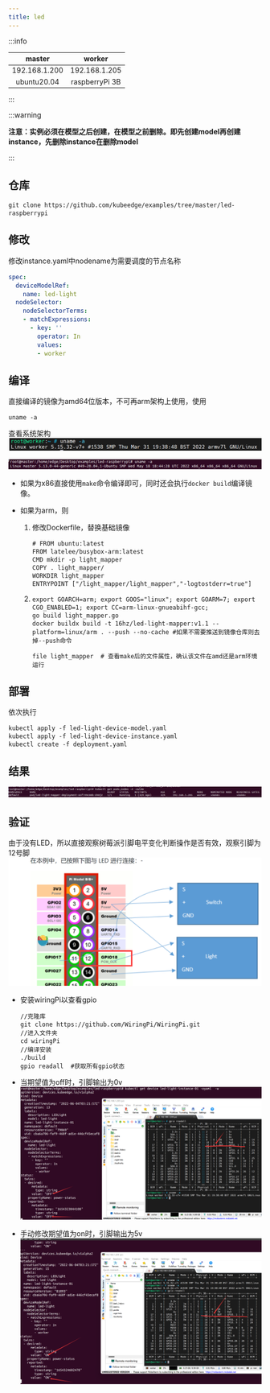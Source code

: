 ```yaml
---
title: led
---
```


:::info

|    master     |     worker     |
| :-----------: | :------------: |
| 192.168.1.200 | 192.168.1.205  |
|  ubuntu20.04  | raspberryPi 3B |

:::



:::warning

**注意：实例必须在模型之后创建，在模型之前删除。即先创建model再创建instance，先删除instance在删除model**

:::



## 仓库

~~~shell
git clone https://github.com/kubeedge/examples/tree/master/led-raspberrypi
~~~

## 修改

修改instance.yaml中nodename为需要调度的节点名称

~~~yaml
spec:
  deviceModelRef:
    name: led-light
  nodeSelector:
    nodeSelectorTerms:
    - matchExpressions:
      - key: ''
        operator: In
        values:
        - worker
~~~

## 编译

直接编译的镜像为amd64位版本，不可再arm架构上使用，使用

~~~shell
uname -a
~~~

查看系统架构![image-20220604141918796](img/2022-5-28-KubeEdge-example-led/image-20220604141918796.png)

![image-20220604141957902](img/2022-5-28-KubeEdge-example-led/image-20220604141957902.png)

* 如果为x86直接使用`make`命令编译即可，同时还会执行`docker build`编译镜像。

* 如果为arm，则

  1. 修改Dockerfile，替换基础镜像

     ~~~shell
     # FROM ubuntu:latest
     FROM latelee/busybox-arm:latest
     CMD mkdir -p light_mapper
     COPY . light_mapper/
     WORKDIR light_mapper
     ENTRYPOINT ["/light_mapper/light_mapper","-logtostderr=true"]
     ~~~

  2. ~~~shell
     export GOARCH=arm; export GOOS="linux"; export GOARM=7; export CGO_ENABLED=1; export CC=arm-linux-gnueabihf-gcc;
     go build light_mapper.go
     docker buildx build -t 16hz/led-light-mapper:v1.1 --platform=linux/arm . --push --no-cache	#如果不需要推送到镜像仓库则去掉--push命令
     ~~~

     ~~~shell
     file light_mapper	# 查看make后的文件属性，确认该文件在amd还是arm环境运行
     ~~~

## 部署

依次执行

~~~shell
kubectl apply -f led-light-device-model.yaml
kubectl apply -f led-light-device-instance.yaml
kubectl create -f deployment.yaml
~~~

## 结果

![image-20220604142750985](img/2022-5-28-KubeEdge-example-led/image-20220604142750985.png)

## 验证

由于没有LED，所以直接观察树莓派引脚电平变化判断操作是否有效，观察引脚为12号脚![image-20220604143839018](img/2022-5-28-KubeEdge-example-led/image-20220604143839018.png)

* 安装wiringPi以查看gpio

  ~~~shell
  //克隆库
  git clone https://github.com/WiringPi/WiringPi.git
  //进入文件夹
  cd wiringPi
  //编译安装
  ./build
  gpio readall	#获取所有gpio状态
  ~~~

* 当期望值为off时，引脚输出为0v![image-20220604143600946](img/2022-5-28-KubeEdge-example-led/image-20220604143600946.png)

* 手动修改期望值为on时，引脚输出为5v![image-20220604143740821](img/2022-5-28-KubeEdge-example-led/image-20220604143740821.png)

